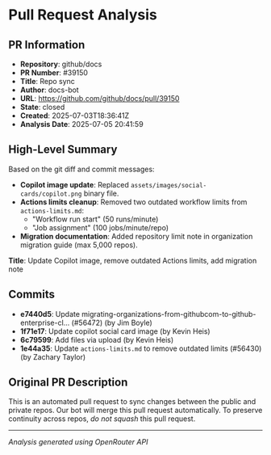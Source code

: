 # Pull Request Analysis

## PR Information
- **Repository**: github/docs
- **PR Number**: #39150
- **Title**: Repo sync
- **Author**: docs-bot
- **URL**: https://github.com/github/docs/pull/39150
- **State**: closed
- **Created**: 2025-07-03T18:36:41Z
- **Analysis Date**: 2025-07-05 20:41:59

## High-Level Summary

Based on the git diff and commit messages:

- **Copilot image update**: Replaced `assets/images/social-cards/copilot.png` binary file.
- **Actions limits cleanup**: Removed two outdated workflow limits from `actions-limits.md`:
  - "Workflow run start" (50 runs/minute)
  - "Job assignment" (100 jobs/minute/repo)
- **Migration documentation**: Added repository limit note in organization migration guide (max 5,000 repos).

**Title**: Update Copilot image, remove outdated Actions limits, add migration note

## Commits

- **e7440d5**: Update migrating-organizations-from-githubcom-to-github-enterprise-cl… (#56472) (by Jim Boyle)
- **1f71e17**: Update copilot social card image (by Kevin Heis)
- **6c79599**: Add files via upload (by Kevin Heis)
- **1e44a35**: Update `actions-limits.md` to remove outdated limits (#56430) (by Zachary Taylor)


## Original PR Description


This is an automated pull request to sync changes between the public and private repos.
Our bot will merge this pull request automatically.
To preserve continuity across repos, _do not squash_ this pull request.


---
*Analysis generated using OpenRouter API*
